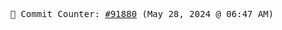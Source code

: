 <p align="center">
    <samp>
        📮 Commit Counter: <a href="https://github.com/Javascript-void0/Javascript-void0/commits/main">#91880</a> (May 28, 2024 @ 06:47 AM)
    </samp>
</p>
